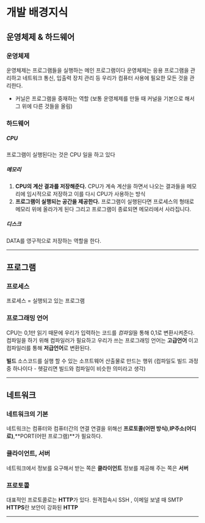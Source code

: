 # 개발 배경지식

## 운영체제 & 하드웨어

### 운영체제

운영체제는 프로그램들을 실행하는 메인 프로그램이다
운영체제는 응용 프로그램을 관리하고 네트워크 통신, 입출력 장치 관리 등 우리가 컴퓨터 사용에 필요한 모든 것을 관리한다.

- 커닐은 프로그램을 중재하는 역할 (보통 운영체제를 만들 때 커널을 기본으로 해서 그 위에 다른 것들을 올림)

### 하드웨어

##### CPU

프로그램이 실행된다는 것은 CPU 일을 하고 있다

##### 메모리

1. **CPU의 계산 결과를 저장해준다.**
   CPU가 계속 계산을 하면서 나오는 결과들을 메모리에 임시적으로 저장하고 이를 다시 CPU가 사용하는 방식
2. **프로그램이 실행되는 공간을 제공한다.**
   프로그램이 실행된다면 프로세스의 형태로 메모리 위에 올라가게 된다
   그리고 프로그램이 종료되면 메모리에서 사라집니다.

##### 디스크

DATA를 영구적으로 저장하는 역할을 한다.

---

## 프로그램

### 프로세스

프로세스 = 실행되고 있는 프로그램

### 프로그래밍 언어

CPU는 0,1만 읽기 때문에 우리가 입력하는 코드를 *컴파일*을 통해 0,1로 변환시켜준다.
컴파일을 하기 위해 컴파일러가 필요하고 우리가 쓰는 프로그래밍 언어는 **고급언어** 이고 컴파일러를 통해 **저급언어**로 변환된다.

**빌드** 소스코드를 실행 할 수 있는 소프트웨어 산출물로 만드는 행위
(컴파일도 빌드 과정 중 하나이다 - 헷갈리면 빌드와 컴파일이 비슷한 의미라고 생각)

---

## 네트워크

### 네트워크의 기본

네트워크는 컴퓨터와 컴퓨터간의 연결
연결을 위해선 **프로토콜(어떤 방식)**,**IP주소(어디로)**,**PORT(어떤 프로그램)**가 필요하다.

### 클라이언트, 서버

네트워크에서 정보를 요구해서 받는 쪽은 **클라이언트**
정보를 제공해 주는 쪽은 **서버**

### 프로토콜

대표적인 프로토콜로는 **HTTP**가 있다. 원격접속시 SSH , 이메일 보낼 때 SMTP
**HTTPS**란 보안이 강화된 **HTTP**

---
